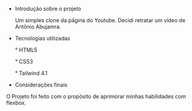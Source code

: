 - Introdução sobre o projeto
  
  Um simples clone da página do Youtube. Decidi retratar um vídeo de Antônio Abujamra.

- Tecnologias utilizadas
  
  ° HTML5
  
  ° CSS3
  
  ° Tailwind 4.1

- Considerações finais
  
O Projeto foi feito com o propósito de aprimorar minhas habilidades com flexbox.
  
